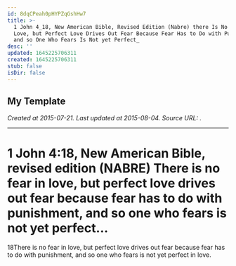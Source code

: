```yaml
---
id: 8dqCPeah0pHYPZqGshHw7
title: >-
  1 John 4_18, New American Bible, Revised Edition (Nabre) there Is No Fear in
  Love, but Perfect Love Drives Out Fear Because Fear Has to Do with Punishment,
  and so One Who Fears Is Not yet Perfect_
desc: ''
updated: 1645225706311
created: 1645225706311
stub: false
isDir: false
---
```

My Template
---

_Created at 2015-07-21._
_Last updated at 2015-08-04._
_Source URL: [](http://bible.com/463/1jn.4.18.nabre)._




---

# 1 John 4:18, New American Bible, revised edition (NABRE) There is no fear in love, but perfect love drives out fear because fear has to do with punishment, and so one who fears is not yet perfect...


18There is no fear in love, but perfect love drives out fear because fear has to do with punishment, and so one who fears is not yet perfect in love.

